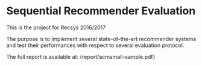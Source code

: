 # Sequential Recommender Evaluation #

This is the project for Recsys 2016/2017

The purpose is to implement several state-of-the-art recommender systems and test their performances with respect to several evaluation protocol.

The full report is available at: {report/acmsmall-sample.pdf}
